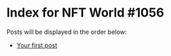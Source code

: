 # Index for NFT World #1056
Posts will be displayed in the order below:

- [Your first post](./001-first.md)

